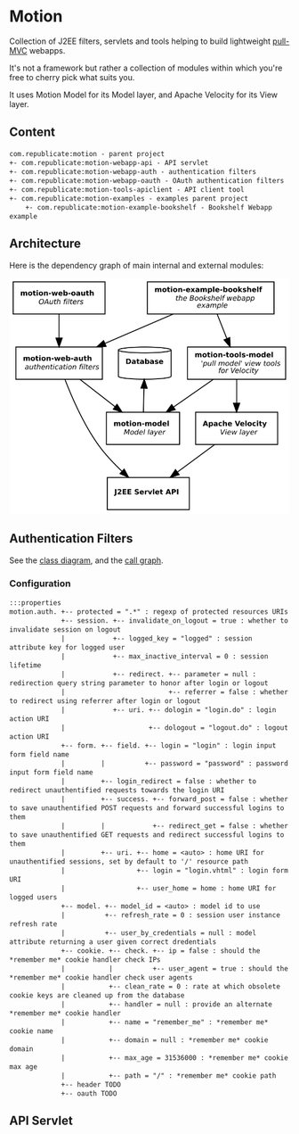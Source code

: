 # Motion

Collection of J2EE filters, servlets and tools helping to build lightweight [pull-MVC](https://en.wikipedia.org/wiki/Web_framework#Push-based_vs._pull-based) webapps.

It's not a framework but rather a collection of modules within which you're free to cherry pick what suits you.

It uses Motion Model for its Model layer, and Apache Velocity for its View layer.

## Content

    com.republicate:motion - parent project
    +- com.republicate:motion-webapp-api - API servlet
    +- com.republicate:motion-webapp-auth - authentication filters
    +- com.republicate:motion-webapp-oauth - OAuth authentication filters
    +- com.republicate:motion-tools-apiclient - API client tool
    +- com.republicate:motion-examples - examples parent project
        +- com.republicate:motion-example-bookshelf - Bookshelf Webapp example

## Architecture

Here is the dependency graph of main internal and external modules:

![Motion modules](./src/site/motion-modules.svg)

## Authentication Filters

See the [class diagram](src/site/dependencies.svg), and the [call graph](src/site/auth_call_graph.svg).

### Configuration

    :::properties
    motion.auth. +-- protected = ".*" : regexp of protected resources URIs
                 +-- session. +-- invalidate_on_logout = true : whether to invalidate session on logout
                 |            +-- logged_key = "logged" : session attribute key for logged user
                 |            +-- max_inactive_interval = 0 : session lifetime
                 |            +-- redirect. +-- parameter = null : redirection query string parameter to honor after login or logout
                 |                          +-- referrer = false : whether to redirect using referrer after login or logout
                 |            +-- uri. +-- dologin = "login.do" : login action URI
                 |                     +-- dologout = "logout.do" : logout action URI
                 +-- form. +-- field. +-- login = "login" : login input form field name
                 |         |          +-- password = "password" : password input form field name
                 |         +-- login_redirect = false : whether to redirect unauthentified requests towards the login URI
                 |         +-- success. +-- forward_post = false : whether to save unauthentified POST requests and forward successful logins to them
                 |         |            +-- redirect_get = false : whether to save unauthentified GET requests and redirect successful logins to them
                 |         +-- uri. +-- home = <auto> : home URI for unauthentified sessions, set by default to '/' resource path
                 |                  +-- login = "login.vhtml" : login form URI
                 |                  +-- user_home = home : home URI for logged users
                 +-- model. +-- model_id = <auto> : model id to use
                 |          +-- refresh_rate = 0 : session user instance refresh rate
                 |          +-- user_by_credentials = null : model attribute returning a user given correct dredentials
                 +-- cookie. +-- check. +-- ip = false : should the *remember me* cookie handler check IPs
                 |           |          +-- user_agent = true : should the *remember me* cookie handler check user agents
                 |           +-- clean_rate = 0 : rate at which obsolete cookie keys are cleaned up from the database
                 |           +-- handler = null : provide an alternate *remember me* cookie handler
                 |           +-- name = "remember_me" : *remember me* cookie name
                 |           +-- domain = null : *remember me* cookie domain
                 |           +-- max_age = 31536000 : *remember me* cookie max age
                 |           +-- path = "/" : *remember me* cookie path
                 +-- header TODO
                 +-- oauth TODO

## API Servlet

